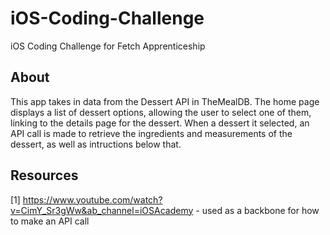 # iOS-Coding-Challenge
iOS Coding Challenge for Fetch Apprenticeship 

## About  
This app takes in data from the Dessert API in TheMealDB. The home page displays a list of dessert options, allowing the user to select one of them, linking to the details page for the dessert. When a dessert it selected, an API call is made to retrieve the ingredients and measurements of the dessert, as well as intructions below that.

## Resources
 [1] https://www.youtube.com/watch?v=CimY_Sr3gWw&ab_channel=iOSAcademy - used as a backbone for how to make an API call
